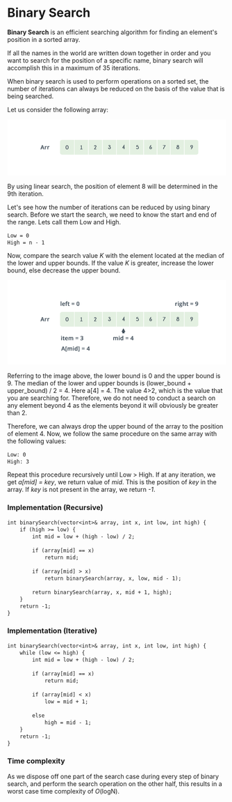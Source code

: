 # Binary Search

**Binary Search** is an efficient searching algorithm for finding an element's position in a sorted array.

If all the names in the world are written down together in order and you want to search for the position of a specific name, binary search will accomplish this in a maximum of 35 iterations.

When binary search is used to perform operations on a sorted set, the number of iterations can always be reduced on the basis of the value that is being searched.

Let us consider the following array:

![notation](array.png)

By using linear search, the position of element 8 will be determined in the 9th iteration.

Let's see how the number of iterations can be reduced by using binary search. Before we start the search, we need to know the start and end of the range. Lets call them Low and High.

    Low = 0
    High = n - 1

Now, compare the search value *K* with the element located at the median of the lower and upper bounds. If the value *K* is greater, increase the lower bound, else decrease the upper bound.

![notation](array1.png)

Referring to the image above, the lower bound is 0 and the upper bound is 9. The median of the lower and upper bounds is (lower_bound + upper_bound) / 2 = 4. Here a[4] = 4. The value 4>2, which is the value that you are searching for. Therefore, we do not need to conduct a search on any element beyond 4 as the elements beyond it will obviously be greater than 2.

Therefore, we can always drop the upper bound of the array to the position of element 4. Now, we follow the same procedure on the same array with the following values:

    Low: 0
    High: 3

Repeat this procedure recursively until Low > High. If at any iteration, we get *a[mid] = key*, we return value of *mid*. This is the position of *key* in the array. If *key* is not present in the array, we return *-1*.

### Implementation (Recursive)

    int binarySearch(vector<int>& array, int x, int low, int high) {
        if (high >= low) {
            int mid = low + (high - low) / 2;

            if (array[mid] == x)
                return mid;

            if (array[mid] > x)
                return binarySearch(array, x, low, mid - 1);

            return binarySearch(array, x, mid + 1, high);
        }
        return -1;
    }

### Implementation (Iterative)

    int binarySearch(vector<int>& array, int x, int low, int high) {
        while (low <= high) {
            int mid = low + (high - low) / 2;

            if (array[mid] == x)
                return mid;

            if (array[mid] < x)
                low = mid + 1;

            else
                high = mid - 1;
        }
        return -1;
    }

### Time complexity

As we dispose off one part of the search case during every step of binary search, and perform the search operation on the other half, this results in a worst case time complexity of *O*(logN).